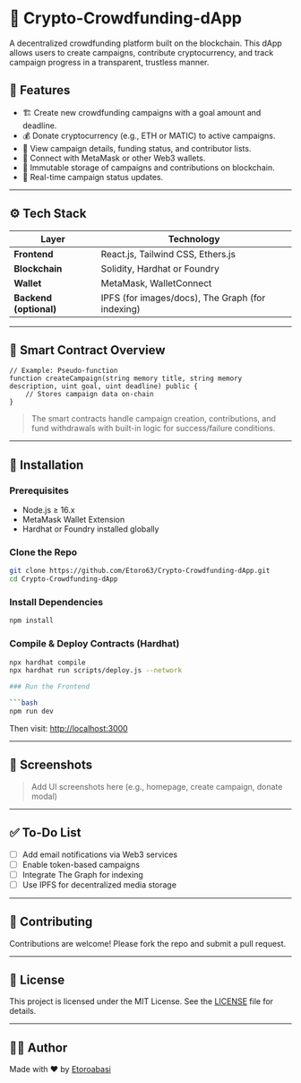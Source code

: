 # 🚀 Crypto-Crowdfunding-dApp

A decentralized crowdfunding platform built on the blockchain. This dApp allows users to create campaigns, contribute cryptocurrency, and track campaign progress in a transparent, trustless manner.



## 📌 Features

- 🏗 Create new crowdfunding campaigns with a goal amount and deadline.
- 💰 Donate cryptocurrency (e.g., ETH or MATIC) to active campaigns.
- 🔎 View campaign details, funding status, and contributor lists.
- 🔐 Connect with MetaMask or other Web3 wallets.
- 📜 Immutable storage of campaigns and contributions on blockchain.
- 🔄 Real-time campaign status updates.

---

## ⚙️ Tech Stack

| Layer        | Technology                         |
|--------------|------------------------------------|
| **Frontend** | React.js, Tailwind CSS, Ethers.js  |
| **Blockchain** | Solidity, Hardhat or Foundry       |
| **Wallet**   | MetaMask, WalletConnect            |
| **Backend (optional)** | IPFS (for images/docs), The Graph (for indexing) |

---

## 🧠 Smart Contract Overview

```solidity
// Example: Pseudo-function
function createCampaign(string memory title, string memory description, uint goal, uint deadline) public {
    // Stores campaign data on-chain
}
```

> The smart contracts handle campaign creation, contributions, and fund withdrawals with built-in logic for success/failure conditions.

---

## 🧪 Installation

### Prerequisites

- Node.js ≥ 16.x
- MetaMask Wallet Extension
- Hardhat or Foundry installed globally

### Clone the Repo

```bash
git clone https://github.com/Etoro63/Crypto-Crowdfunding-dApp.git
cd Crypto-Crowdfunding-dApp
```

### Install Dependencies

```bash
npm install
```

### Compile & Deploy Contracts (Hardhat)

```bash
npx hardhat compile
npx hardhat run scripts/deploy.js --network 

### Run the Frontend

```bash
npm run dev
```

Then visit: [http://localhost:3000](http://localhost:3000)

---

## 📸 Screenshots

> Add UI screenshots here (e.g., homepage, create campaign, donate modal)

---

## ✅ To-Do List

- [ ] Add email notifications via Web3 services
- [ ] Enable token-based campaigns
- [ ] Integrate The Graph for indexing
- [ ] Use IPFS for decentralized media storage

---

## 🤝 Contributing

Contributions are welcome! Please fork the repo and submit a pull request.

---

## 📜 License

This project is licensed under the MIT License. See the [LICENSE](LICENSE) file for details.

---

## 🙋‍♂️ Author

Made with ❤️ by [Etoroabasi](https://github.com/Etoro63)
